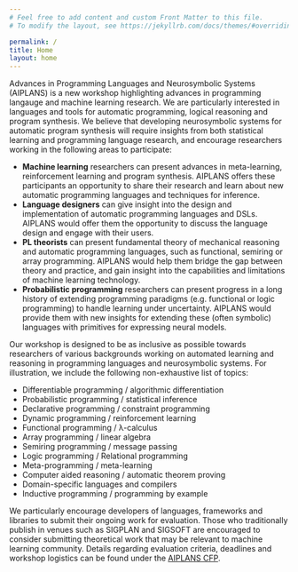 ```yaml
---
# Feel free to add content and custom Front Matter to this file.
# To modify the layout, see https://jekyllrb.com/docs/themes/#overriding-theme-defaults

permalink: /
title: Home
layout: home
---
```


Advances in Programming Languages and Neurosymbolic Systems (AIPLANS) is a new workshop highlighting advances in programming langauge and machine learning research. We are particularly interested in languages and tools for automatic programming, logical reasoning and program synthesis. We believe that developing neurosymbolic systems for automatic program synthesis will require insights from both statistical learning and programming language research, and encourage researchers working in the following areas to participate:

* **Machine learning** researchers can present advances in meta-learning, reinforcement learning and program synthesis. AIPLANS offers these participants an opportunity to share their research and learn about new automatic programming languages and techniques for inference.
* **Language designers** can give insight into the design and implementation of automatic programming languages and DSLs. AIPLANS would offer them the opportunity to discuss the language design and engage with their users.  
* **PL theorists** can present fundamental theory of mechanical reasoning and automatic programming languages, such as functional, semiring or array programming. AIPLANS would help them bridge the gap between theory and practice, and gain insight into the capabilities and limitations of machine learning technology.
* **Probabilistic programming** researchers can present progress in a long history of extending programming paradigms (e.g. functional or logic programming) to handle learning under uncertainty. AIPLANS would provide them with new insights for extending these (often symbolic) languages with primitives for expressing neural models.

[comment]: <> (Automatic differentiation libraries and frameworks have enabled much progress in gradient-based learning over the last decade. Recent domain-specific languages for automatic programming hold the promise of unleashing similar progress in other logical disciplines e.g., belief nets, proof nets, and related message passing schemes on tree- and graph-structured data. Concurrently, machines have made steady progress in representing and synthesizing programs. Other workshops have explored these themes separately, yet few have highlighted the synergies between automatic and synthetic programming.)

[comment]: <> (Not only does machine learning benefit from languages for programmable inference, these systems can also be seen as a kind of low-level programming languages in their own right, consisting of differentiable and stochastic primitives. Thanks to recent progress in statistical language modeling, these systems are increasingly capable of generating symbolic functions resembling procedures a human programmer might plausibly write in a high-level language.)

[comment]: <> (Applying techniques from programmable inference to transform and generate programs, and adapting insights gained developing those same programs to drive innovation in higher-order AD and probabilistic programming is a now virtuous cycle. We envision cooperation between automatic and synthetic programming will continue to grow as researchers become more accustomed to outsourcing low-level reasoning tasks to these systems.)

Our workshop is designed to be as inclusive as possible towards researchers of various backgrounds working on automated learning and reasoning in programming languages and neurosymbolic systems. For illustration, we include the following non-exhaustive list of topics:

* Differentiable programming / algorithmic differentiation
* Probabilistic programming / statistical inference
* Declarative programming / constraint programming
* Dynamic programming / reinforcement learning
* Functional programming / λ-calculus
* Array programming / linear algebra
* Semiring programming / message passing
* Logic programming / Relational programming
* Meta-programming / meta-learning
* Computer aided reasoning / automatic theorem proving
* Domain-specific languages and compilers
* Inductive programming / programming by example

We particularly encourage developers of languages, frameworks and libraries to submit their ongoing work for evaluation. Those who traditionally publish in venues such as SIGPLAN and SIGSOFT are encouraged to consider submitting theoretical work that may be relevant to machine learning community. Details regarding evaluation criteria, deadlines and workshop logistics can be found under the [AIPLANS CFP](callforpapers.md).